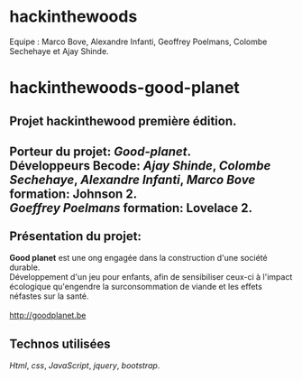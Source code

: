 # hackinthewoods

Equipe : Marco Bove, Alexandre Infanti, Geoffrey Poelmans, Colombe Sechehaye et Ajay Shinde.

# hackinthewoods-good-planet
**Projet hackinthewood première édition**.
------------------------------------------
**Porteur du projet**: *_Good-planet_*. <br />
Développeurs **Becode**:
_Ajay Shinde_, _Colombe Sechehaye_, _Alexandre Infanti_, _Marco Bove_ formation: **Johnson 2**. <br />
_Goeffrey Poelmans_ formation: **Lovelace 2**.<br /><br />
Présentation du projet:
--------------------------
**Good planet** est une ong engagée dans la construction d'une société durable.<br />
Développement d'un jeu pour enfants, afin de sensibiliser ceux-ci à l'impact écologique qu'engendre la surconsommation de viande et les effets néfastes sur la santé.<br /><br />
http://goodplanet.be

Technos utilisées
-----------------
_Html_, _css_, _JavaScript_, _jquery_, _bootstrap_.